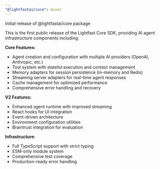 ```yaml
---
"@lightfastai/core": minor
---
```


Initial release of @lightfastai/core package

This is the first public release of the Lightfast Core SDK, providing AI agent infrastructure components including:

**Core Features:**
- Agent creation and configuration with multiple AI providers (OpenAI, Anthropic, etc.)
- Tool system with stateful execution and context management
- Memory adapters for session persistence (in-memory and Redis)
- Streaming server adapters for real-time agent responses
- Cache management for optimized performance
- Comprehensive error handling and recovery

**V2 Features:**
- Enhanced agent runtime with improved streaming
- React hooks for UI integration
- Event-driven architecture
- Environment configuration utilities
- Braintrust integration for evaluation

**Infrastructure:**
- Full TypeScript support with strict typing
- ESM-only module system
- Comprehensive test coverage
- Production-ready error handling